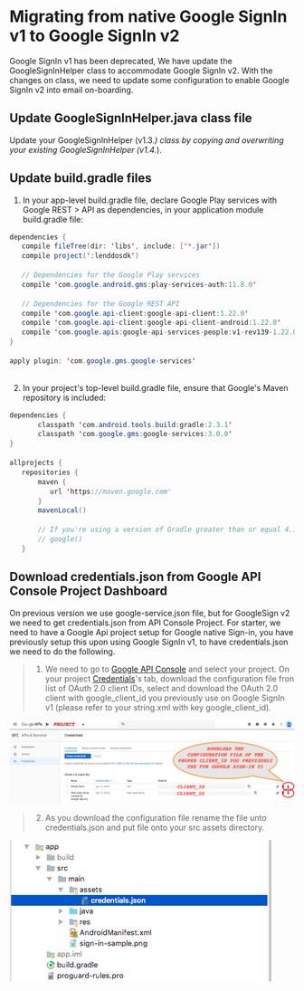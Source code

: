 # Migrating from native Google SignIn v1 to Google SignIn v2

Google SignIn v1 has been deprecated, We have update the GoogleSignInHelper class to accommodate Google SignIn v2. With the changes on class, we need to update some configuration to enable Google SignIn v2 into email on-boarding.

## Update GoogleSignInHelper.java class file

Update your GoogleSignInHelper (v1.3.*) class by copying and overwriting your existing GoogleSignInHelper (v1.4.*).

## Update build.gradle files

1. In your app-level build.gradle file, declare Google Play services with Google REST > API as dependencies, in your application module build.gradle file:
```java
dependencies {
   compile fileTree(dir: 'libs', include: ['*.jar'])
   compile project(':lenddosdk')
   
   // Dependencies for the Google Play services
   compile 'com.google.android.gms:play-services-auth:11.8.0'

   // Dependencies for the Google REST API
   compile 'com.google.api-client:google-api-client:1.22.0'
   compile 'com.google.api-client:google-api-client-android:1.22.0'
   compile 'com.google.apis:google-api-services-people:v1-rev139-1.22.0'
}

apply plugin: 'com.google.gms.google-services'
 
```
2. In your project's top-level build.gradle file, ensure that Google's Maven repository is included:
```java
dependencies {
       classpath 'com.android.tools.build:gradle:2.3.1'
       classpath 'com.google.gms:google-services:3.0.0'
}

allprojects {
   repositories {
       maven {
          url 'https://maven.google.com'
       }
       mavenLocal()

       // If you're using a version of Gradle greater than or equal 4.1, you must instead use:
       // google()
   }
```

## Download credentials.json from Google API Console Project Dashboard

On previous version we use google-service.json file, but for GoogleSign v2 we need to get credentials.json from API Console Project. For starter, we need to have a Google Api project setup for Google native Sign-in, you have previously setup this upon using Google SignIn v1, to have credentials.json we need to do the following.
> 1. We need to go to [Google API Console](https://console.developers.google.com/apis/credentials?project=_) and select your project. On your project [Credentials](https://console.developers.google.com/apis/credentials)'s tab, download the configuration file fron list of OAuth 2.0 client IDs, select and download the OAuth 2.0 client with google_client_id you previously use on Google SignIn v1 (please refer to your string.xml with key google_client_id).

![download-configuration-file-and-rename-it-to-credentials-json](download-configuration-file-and-rename-it-to-credentials-json.png)

> 2. As you download the configuration file rename the file unto credentials.json and put file onto your src assets directory.

![put-credentials-into-your-app-assets-folder](put-credentials-into-your-app-assets-folder.png)
